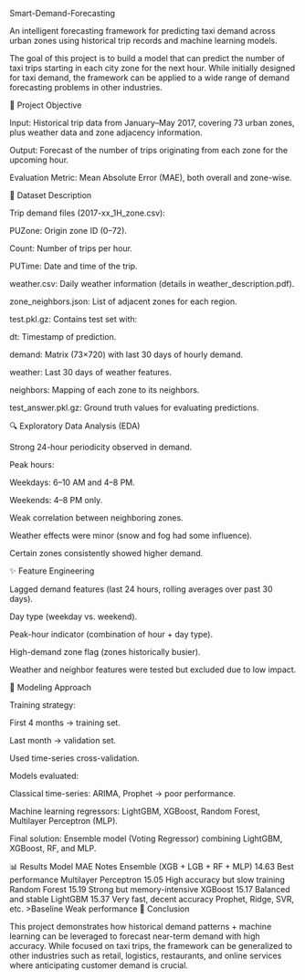 Smart-Demand-Forecasting

An intelligent forecasting framework for predicting taxi demand across urban zones using historical trip records and machine learning models.

The goal of this project is to build a model that can predict the number of taxi trips starting in each city zone for the next hour. While initially designed for taxi demand, the framework can be applied to a wide range of demand forecasting problems in other industries.

🎯 Project Objective

Input: Historical trip data from January–May 2017, covering 73 urban zones, plus weather data and zone adjacency information.

Output: Forecast of the number of trips originating from each zone for the upcoming hour.

Evaluation Metric: Mean Absolute Error (MAE), both overall and zone-wise.

📂 Dataset Description

Trip demand files (2017-xx_1H_zone.csv):

PUZone: Origin zone ID (0–72).

Count: Number of trips per hour.

PUTime: Date and time of the trip.

weather.csv: Daily weather information (details in weather_description.pdf).

zone_neighbors.json: List of adjacent zones for each region.

test.pkl.gz: Contains test set with:

dt: Timestamp of prediction.

demand: Matrix (73×720) with last 30 days of hourly demand.

weather: Last 30 days of weather features.

neighbors: Mapping of each zone to its neighbors.

test_answer.pkl.gz: Ground truth values for evaluating predictions.

🔍 Exploratory Data Analysis (EDA)

Strong 24-hour periodicity observed in demand.

Peak hours:

Weekdays: 6–10 AM and 4–8 PM.

Weekends: 4–8 PM only.

Weak correlation between neighboring zones.

Weather effects were minor (snow and fog had some influence).

Certain zones consistently showed higher demand.

✨ Feature Engineering

Lagged demand features (last 24 hours, rolling averages over past 30 days).

Day type (weekday vs. weekend).

Peak-hour indicator (combination of hour + day type).

High-demand zone flag (zones historically busier).

Weather and neighbor features were tested but excluded due to low impact.

🤖 Modeling Approach

Training strategy:

First 4 months → training set.

Last month → validation set.

Used time-series cross-validation.

Models evaluated:

Classical time-series: ARIMA, Prophet → poor performance.

Machine learning regressors: LightGBM, XGBoost, Random Forest, Multilayer Perceptron (MLP).

Final solution: Ensemble model (Voting Regressor) combining LightGBM, XGBoost, RF, and MLP.

📊 Results
Model	MAE	Notes
Ensemble (XGB + LGB + RF + MLP)	14.63	Best performance
Multilayer Perceptron	15.05	High accuracy but slow training
Random Forest	15.19	Strong but memory-intensive
XGBoost	15.17	Balanced and stable
LightGBM	15.37	Very fast, decent accuracy
Prophet, Ridge, SVR, etc.	>Baseline	Weak performance
🚀 Conclusion

This project demonstrates how historical demand patterns + machine learning can be leveraged to forecast near-term demand with high accuracy. While focused on taxi trips, the framework can be generalized to other industries such as retail, logistics, restaurants, and online services where anticipating customer demand is crucial.
